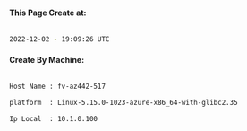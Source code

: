
   
#### This Page Create at:

```bash

2022-12-02 - 19:09:26 UTC

```

#### Create By Machine:

```bash

Host Name : fv-az442-517

platform  : Linux-5.15.0-1023-azure-x86_64-with-glibc2.35

Ip Local  : 10.1.0.100

```


